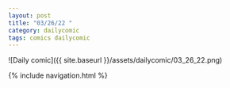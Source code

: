 ```yaml
---
layout: post
title: "03/26/22 "
category: dailycomic
tags: comics dailycomic
---
```

![Daily comic]({{ site.baseurl }}/assets/dailycomic/03_26_22.png)

{% include navigation.html %}

